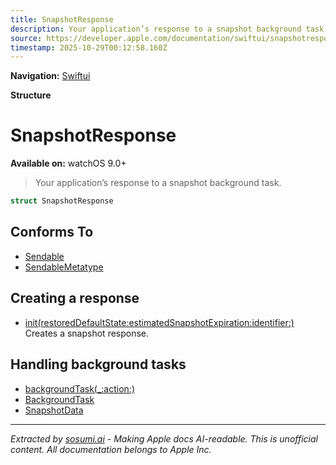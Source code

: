 ```yaml
---
title: SnapshotResponse
description: Your application’s response to a snapshot background task.
source: https://developer.apple.com/documentation/swiftui/snapshotresponse
timestamp: 2025-10-29T00:12:58.160Z
---
```


**Navigation:** [Swiftui](/documentation/swiftui)

**Structure**

# SnapshotResponse

**Available on:** watchOS 9.0+

> Your application’s response to a snapshot background task.

```swift
struct SnapshotResponse
```

## Conforms To

- [Sendable](/documentation/Swift/Sendable)
- [SendableMetatype](/documentation/Swift/SendableMetatype)

## Creating a response

- [init(restoredDefaultState:estimatedSnapshotExpiration:identifier:)](/documentation/swiftui/snapshotresponse/init(restoreddefaultstate:estimatedsnapshotexpiration:identifier:)) Creates a snapshot response.

## Handling background tasks

- [backgroundTask(_:action:)](/documentation/swiftui/scene/backgroundtask(_:action:))
- [BackgroundTask](/documentation/swiftui/backgroundtask)
- [SnapshotData](/documentation/swiftui/snapshotdata)

---

*Extracted by [sosumi.ai](https://sosumi.ai) - Making Apple docs AI-readable.*
*This is unofficial content. All documentation belongs to Apple Inc.*
